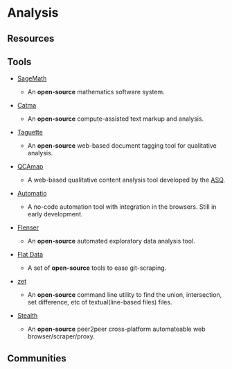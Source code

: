 # Analysis

## Resources

## Tools

* [SageMath](https://www.sagemath.org)
  
   * An **open-source** mathematics software system.

* [Catma](https://catma.de)
  
   * An **open-source** compute-assisted text markup and analysis.

* [Taguette](https://app.taguette.org)
  
   * An **open-source** web-based document tagging tool for qualitative analysis.

* [QCAmap](https://www.qcamap.org)
  
   * A web-based qualitative content analysis tool developed by the [ASQ](https://qualitative-content-analysis.org).

* [Automatio](https://automatio.co)
  
   * A no-code automation tool with integration in the browsers. Still in early development.

* [Flenser](https://github.com/JohnMcCambridge/flenser)
  
   * An **open-source** automated exploratory data analysis tool.

* [Flat Data](https://octo.github.com/projects/flat-data)
  
   * A set of **open-source** tools to ease git-scraping.

* [zet](https://github.com/yarrow/zet)
  
   * An **open-source** command line utility to find the union, intersection, set difference, etc of textual(line-based files) files.

* [Stealth](https://github.com/tholian-network/stealth)
  
   * An **open-source** peer2peer cross-platform automateable web browser/scraper/proxy.

## Communities
